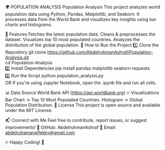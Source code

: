 🌍 POPULATION ANALYSIS
Population Analysis
This project analyzes world population data using Python, Pandas, Matplotlib, and Seaborn.
It processes data from the World Bank and visualizes key insights using bar charts and histograms.

📌 Features
Fetches the latest population data.
Cleans & preprocesses the dataset.
Visualizes top 10 most populated countries.
Analyzes the distribution of the global population.
🚀 How to Run the Project
1️⃣ Clone the Repository
git clone https://github.com/AbdelruhmanAshraf/Population-Analysis.git  
cd Population-Analysis  
2️⃣ Install Dependencies
pip install pandas matplotlib seaborn requests  
3️⃣ Run the Script
python population_analysis.py  
OR
If you're using Jupyter Notebook, open the .ipynb file and run all cells.

📊 Data Source
World Bank API (https://api.worldbank.org)
🔥 Visualizations
Bar Chart → Top 10 Most Populated Countries.
Histogram → Global Population Distribution.
📜 License
This project is open-source and available under the MIT License.

📬 Connect with Me
Feel free to contribute, report issues, or suggest improvements!
🔗 GitHub: AbdelruhmanAshraf
📩 Email: abdelruhamanelfekky@gmail.com

🔥 Happy Coding! 🚀







